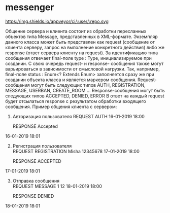 # messenger

https://img.shields.io/appveyor/ci/:user/:repo.svg

Общение сервера и клиента состоит из обработки пересланных объектов типа Message, представленных в XML-формате. Экземпляр данного класса может быть представлен как request (сообщение от клиента серверу, запрос на выполнение конкретного действия) либо же response (ответ сервера клиенту на request). За идентификацию типа сообщения отвечает final-поле  type : Type, инициализируемое при создании.
С свою очередь request- и response- сообщения также могут варьироваться в зависимости от смысловой нагрузки. Так, например, final-поле status : Enum<? Extends Enum> заполняется сразу же при создании объекта класса и является маркером сообщения.
Request-сообщения могут быть следующих типов AUTH, REGISTRATION, MESSAGE, USERBAN, CREATE_ROOM …
Response-сообщения могут быть следующих типов ACCEPTED, DENIED, ERROR
В ответ на каждый request будет отсылаться response с результатом обработки входящего сообщения.
Пример общения клиента с сервером:	
1)	Авторизация пользователя
	<message>
		<type>REQUEST</type>
		<status>AUTH</status>
		<login></login>
		<password></password>
		<date>16-01-2019 18:00</date>
	</message>

	<message>	
		<type>RESPONSE</type>
		<status>Accepted</status>
		<msg></msg>
<date>16-01-2019 18:01</date>
	</message>

2)	Регистрация пользователя
	<message>	
		<type>REQUEST</type>
		<status>REGISTRATION</status>
		<login>Misha</login>
		<password>12345678</password>
<date>17-01-2019 18:00</date>
	</message>

	<message>	
		<type>RESPONSE</type>
		<status>ACCEPTED</status>
		<msg></msg>
<date>17-01-2019 18:01</date>
	</message>

3)	Отправка сообщения
	<message>	
		<type>REQUEST</type>
		<status>MESSAGE</status>
		<fromIdPerson>1</fromIdPerson>
		<toIdRoom>12</toIdRoom>
<date>18-01-2019 18:00</date>
	</message>

	<message>	
		<type>RESPONSE</type>
		<status>DENIED</status>
		<msg></msg>
<date>18-01-2019 18:01</date>
	</message>
	


